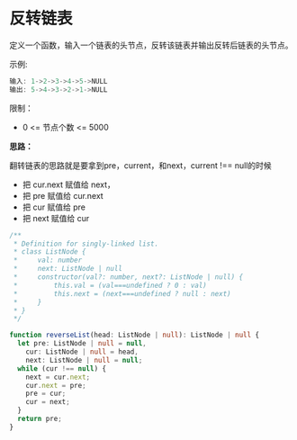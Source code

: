 # 反转链表

定义一个函数，输入一个链表的头节点，反转该链表并输出反转后链表的头节点。

示例:

```js
输入: 1->2->3->4->5->NULL
输出: 5->4->3->2->1->NULL
```

限制：

- 0 <= 节点个数 <= 5000

**思路：**

翻转链表的思路就是要拿到pre，current，和next，current !== null的时候

- 把 cur.next 赋值给 next，
- 把 pre 赋值给 cur.next
- 把 cur 赋值给 pre
- 把 next 赋值给 cur

```ts
/**
 * Definition for singly-linked list.
 * class ListNode {
 *     val: number
 *     next: ListNode | null
 *     constructor(val?: number, next?: ListNode | null) {
 *         this.val = (val===undefined ? 0 : val)
 *         this.next = (next===undefined ? null : next)
 *     }
 * }
 */

function reverseList(head: ListNode | null): ListNode | null {
  let pre: ListNode | null = null,
    cur: ListNode | null = head,
    next: ListNode | null = null;
  while (cur !== null) {
    next = cur.next;
    cur.next = pre;
    pre = cur;
    cur = next;
  }
  return pre;
}
```
